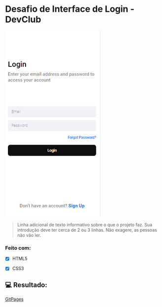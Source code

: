 # Desafio de Interface de Login - DevClub

<!---Esses são exemplos. Veja https://shields.io para outras pessoas ou para personalizar este conjunto de escudos. Você pode querer incluir dependências, status do projeto e informações de licença aqui--->


<img src=./assents/loginfoto.png alt="foto-interface">

> Linha adicional de texto informativo sobre o que o projeto faz. Sua introdução deve ter cerca de 2 ou 3 linhas. Não exagere, as pessoas não vão ler.

### Feito com:



- [x] HTML5
- [x] CSS3


## 💻 Resultado:

<a href="https://almirjrdev.github.io/DevCLub-Login-Interface-Challenge/">GitPages 



